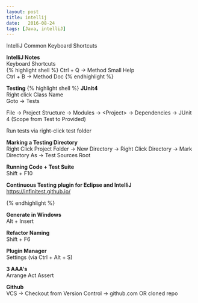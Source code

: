 ```yaml
---
layout: post
title: intellij
date:   2016-08-24
tags: [Java, intelliJ]
---
```

IntelliJ Common Keyboard Shortcuts
<!-- More -->

**IntelliJ Notes**  
Keyboard Shortcuts  
{% highlight shell %}
Ctrl + Q -> Method Small Help  
Ctrl + B -> Method Doc
{% endhighlight %}  


**Testing**
{% highlight shell %}
**JUnit4**  
Right click Class Name  
Goto -> Tests

File -> Project Structure -> Modules -> \<Project\> -> Dependencies -> JUnit 4 (Scope from Test to Provided)

Run tests via right-click test folder

**Marking a Testing Directory**  
Right Click Project Folder -> New Directory -> Right Click Directory -> Mark Directory As -> Test Sources Root

**Running Code + Test Suite**  
Shift + F10

**Continuous Testing plugin for Eclipse and IntelliJ**  
https://infinitest.github.io/

{% endhighlight %}

**Generate in Windows**  
Alt + Insert

**Refactor Naming**  
Shift + F6

**Plugin Manager**  
Settings (via Ctrl + Alt + S)

**3 AAA's**  
Arrange Act Assert

**Github**  
VCS -> Checkout from Version Control -> github.com OR cloned repo

